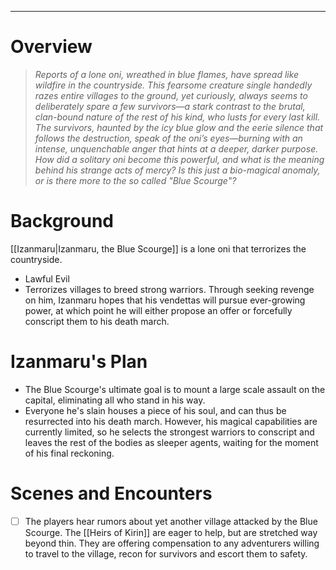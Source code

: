 ___
# Overview

>*Reports of a lone oni, wreathed in blue flames, have spread like wildfire in the countryside. This fearsome creature single handedly razes entire villages to the ground, yet curiously, always seems to deliberately spare a few survivors—a stark contrast to the brutal, clan-bound nature of the rest of his kind, who lusts for every last kill. The survivors, haunted by the icy blue glow and the eerie silence that follows the destruction, speak of the oni’s eyes—burning with an intense, unquenchable anger that hints at a deeper, darker purpose. How did a solitary oni become this powerful, and what is the meaning behind his strange acts of mercy? Is this just a bio-magical anomaly, or is there more to the so called "Blue Scourge"?*

# Background

[[Izanmaru|Izanmaru, the Blue Scourge]] is a lone oni that terrorizes the countryside. 

- Lawful Evil
- Terrorizes villages to breed strong warriors. Through seeking revenge on him, Izanmaru hopes that his vendettas will pursue ever-growing power, at which point he will either propose an offer or forcefully conscript them to his death march.

# Izanmaru's Plan

- The Blue Scourge's ultimate goal is to mount a large scale assault on the capital, eliminating all who stand in his way.
- Everyone he's slain houses a piece of his soul, and can thus be resurrected into his death march. However, his magical capabilities are currently limited, so he selects the strongest warriors to conscript and leaves the rest of the bodies as sleeper agents, waiting for the moment of his final reckoning.
# Scenes and Encounters

- [ ] The players hear rumors about yet another village attacked by the Blue Scourge. The [[Heirs of Kirin]] are eager to help, but are stretched way beyond thin. They are offering compensation to any adventurers willing to travel to the village, recon for survivors and escort them to safety.